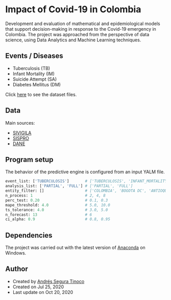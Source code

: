 # Impact of Covid-19 in Colombia
Development and evaluation of mathematical and epidemiological models that support decision-making in response to the Covid-19 emergency in Colombia. The project was approached from the perspective of data science, using Data Analytics and Machine Learning techniques.

## Events / Diseases
- Tuberculosis (TB)
- Infant Mortality (IM)
- Suicide Attempt (SA)
- Diabetes Mellitus (DM)

Click <a href="https://github.com/ansegura7/covid19-col-disease-impact/tree/master/solution/data" target="_blank">here</a> to see the dataset files.

## Data
Main sources:
- <a href="http://portalsivigila.ins.gov.co/Paginas/Vigilancia-Rutinaria.aspx" target="_blank">SIVIGILA</a>
- <a href="https://www.sispro.gov.co/Pages/Home.aspx" target="_blank">SISPRO</a>
- <a href="https://www.dane.gov.co/index.php/estadisticas-por-tema" target="_blank">DANE</a>

## Program setup
The behavior of the predictive engine is configured from an input YALM file.

```python
event_list: ['TUBERCULOSIS']       # ['TUBERCULOSIS', 'INFANT_MORTALITY', 'SUICIDE_ATTEMPT', 'DIABETES_MELLITUS']
analysis_list: ['PARTIAL', 'FULL'] # ['PARTIAL', 'FULL']
entity_filter: []                  # ['COLOMBIA', 'BOGOTA DC', 'ANTIOQUIA', 'CUNDINAMARCA', 'MEDELLIN', 'BARRANQUILLA']
n_process: 1                       # 2, 4, 8
perc_test: 0.20                    # 0.1, 0.3
mape_threshold: 4.0                # 5.0, 10.0
ts_tolerance: 4.0                  # 3.0, 5.0
n_forecast: 13                     # 6
ci_alpha: 0.9                      # 0.8, 0.95
```

## Dependencies
The project was carried out with the latest version of <a href="https://www.anaconda.com/products/individual" target="_blank" >Anaconda</a> on Windows.

## Author
- Created by <a href="https://github.com/ansegura7">Andrés Segura Tinoco</a>
- Created on Jul 25, 2020
- Last update on Oct 20, 2020
